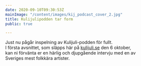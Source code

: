 ```yaml
---
date: 2020-09-10T09:30:53Z
mainImage: "/content/images/kij_podcast_cover_2.jpg"
title: Kulijulipodden tar form
public: true

---
```

Just nu pågår inspelning av Kulijuli-podden för fullt.  
I första avsnittet, som släpps här på [kulijuli.se](http://kulijuli.se) den 6 oktober,  
kan ni förvänta er en härlig och djupgående intervju med en av  
Sveriges mest folkkära artister.